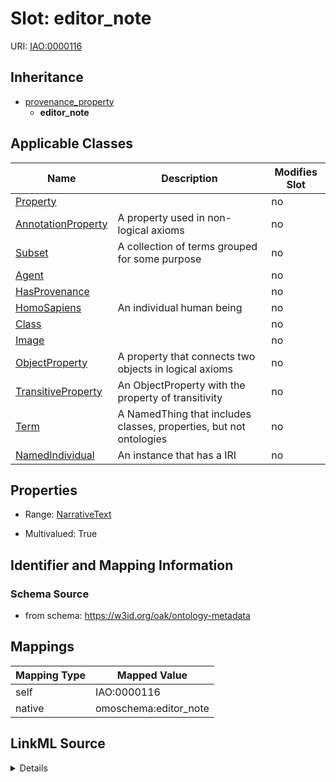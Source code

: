 

# Slot: editor_note



URI: [IAO:0000116](http://purl.obolibrary.org/obo/IAO_0000116)




## Inheritance

* [provenance_property](provenance_property.md)
    * **editor_note**






## Applicable Classes

| Name | Description | Modifies Slot |
| --- | --- | --- |
| [Property](Property.md) |  |  no  |
| [AnnotationProperty](AnnotationProperty.md) | A property used in non-logical axioms |  no  |
| [Subset](Subset.md) | A collection of terms grouped for some purpose |  no  |
| [Agent](Agent.md) |  |  no  |
| [HasProvenance](HasProvenance.md) |  |  no  |
| [HomoSapiens](HomoSapiens.md) | An individual human being |  no  |
| [Class](Class.md) |  |  no  |
| [Image](Image.md) |  |  no  |
| [ObjectProperty](ObjectProperty.md) | A property that connects two objects in logical axioms |  no  |
| [TransitiveProperty](TransitiveProperty.md) | An ObjectProperty with the property of transitivity |  no  |
| [Term](Term.md) | A NamedThing that includes classes, properties, but not ontologies |  no  |
| [NamedIndividual](NamedIndividual.md) | An instance that has a IRI |  no  |







## Properties

* Range: [NarrativeText](NarrativeText.md)

* Multivalued: True





## Identifier and Mapping Information







### Schema Source


* from schema: https://w3id.org/oak/ontology-metadata




## Mappings

| Mapping Type | Mapped Value |
| ---  | ---  |
| self | IAO:0000116 |
| native | omoschema:editor_note |




## LinkML Source

<details>
```yaml
name: editor_note
from_schema: https://w3id.org/oak/ontology-metadata
rank: 1000
is_a: provenance_property
slot_uri: IAO:0000116
alias: editor_note
domain_of:
- HasProvenance
range: narrative text
multivalued: true

```
</details>
